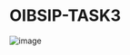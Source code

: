 # OIBSIP-TASK3
![image](https://user-images.githubusercontent.com/119505799/212449197-7b66ac4c-73cd-49c6-a8fb-6ed6999a986a.png)
